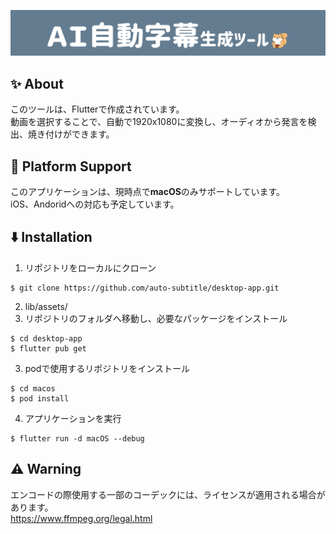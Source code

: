 ![header](lib/assets/header_filled.png)
## :sparkles: About

このツールは、Flutterで作成されています。<br>
動画を選択することで、自動で1920x1080に変換し、オーディオから発言を検出、焼き付けができます。

## :speech_balloon: Platform Support
このアプリケーションは、現時点で**macOS**のみサポートしています。<br>
iOS、Andoridへの対応も予定しています。

## :arrow_down: Installation
1. リポジトリをローカルにクローン
```
$ git clone https://github.com/auto-subtitle/desktop-app.git
```
2. lib/assets/
2. リポジトリのフォルダへ移動し、必要なパッケージをインストール
```
$ cd desktop-app
$ flutter pub get
```
3. podで使用するリポジトリをインストール
```
$ cd macos
$ pod install
```
4. アプリケーションを実行
```
$ flutter run -d macOS --debug
```

## :warning: Warning
エンコードの際使用する一部のコーデックには、ライセンスが適用される場合があります。<br>
https://www.ffmpeg.org/legal.html
